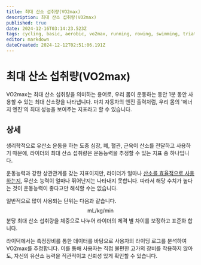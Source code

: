 ```yaml
---
title: 최대 산소 섭취량(VO2max)
description: 최대 산소 섭취량(VO2max)
published: true
date: 2024-12-16T03:14:23.523Z
tags: cycling, basic, aerobic, vo2max, running, rowing, swimming, triathlon
editor: markdown
dateCreated: 2024-12-12T02:51:06.191Z
---
```


# 최대 산소 섭취량(VO2max)

VO2max는 최대 산소 섭취량을 의미하는 용어로, 우리 몸이 운동하는 동안 1분 동안 사용할 수 있는 최대 산소량을 나타냅니다. 마치 자동차의 엔진 출력처럼, 우리 몸의 '에너지 엔진'의 최대 성능을 보여주는 지표라고 할 수 있습니다.

## 상세
생리학적으로 유산소 운동을 하는 도중 심장, 폐, 혈관, 근육이 산소를 전달하고 사용하기 때문에, 라이더의 최대 산소 섭취량은 운동능력을 추정할 수 있는 지표 중 하나입니다.

운동능력과 강한 상관관계를 갖는 지표이지만, 라이더가 얼마나 [산소를 효율적으로 사용하는지](), 무산소 능력이 얼마나 뛰어난지는 나타내지 못합니다. 따라서 해당 수치가 높다는 것이 운동능력이 좋다고만 해석할 수는 없습니다.

일반적으로 많이 사용되는 단위는 다음과 같습니다.
$$
\text{mL/kg/min}
$$
분당 최대 산소 섭취량을 체중으로 나누어 라이더의 체격 별 차이를 보정하고 표준화 합니다.


라이덕에서는 측정장비를 통한 데이터를 바탕으로 사용자의 라이딩 로그를 분석하여 VO2max를 추정합니다. 이를 통해 사용자는 직접 불편한 고가의 장비를 착용하지 않아도, 자신의 유산소 능력을 직관적이고 신뢰성 있게 확인할 수 있습니다. 
